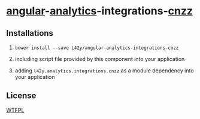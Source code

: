 # [angular](https://angularjs.org)-[analytics](https://github.com/L42y/angular-analytics)-integrations-[cnzz](http://www.cnzz.com)

## Installations

1. `bower install --save L42y/angular-analytics-integrations-cnzz`

2. including script file provided by this component into your application

3. adding `l42y.analytics.integrations.cnzz` as a module dependency into your application

## License

[WTFPL](http://wtfpl.org)

